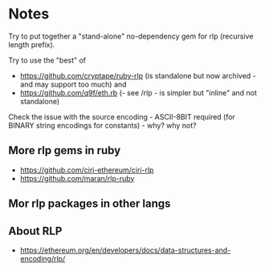 # Notes


Try to put together a "stand-alone" no-dependency gem for rlp (recursive length prefix).


Try to use the "best" of

- <https://github.com/cryptape/ruby-rlp>    (is standalone but now archived - and may support too much) and
- <https://github.com/q9f/eth.rb>   (- see /rlp  - is simpler but "inline" and not standalone)




Check the issue with the source encoding - ASCII-8BIT required (for BINARY string encodings for constants) - why? why not?


## More rlp gems in ruby


- <https://github.com/ciri-ethereum/ciri-rlp>
- <https://github.com/maran/rlp-ruby>


## Mor rlp packages in other langs



## About RLP


- <https://ethereum.org/en/developers/docs/data-structures-and-encoding/rlp/>






